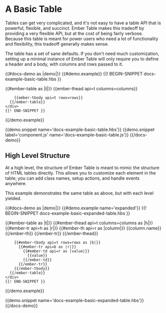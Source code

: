 # A Basic Table

Tables can get very complicated, and it's not easy to have a table API that is
powerful, flexible, and succinct. Ember Table makes this tradeoff by providing a
very flexible API, but at the cost of being fairly verbose. Because this table
is meant for power users who need a lot of functionality and flexibility, this
tradeoff generally makes sense.

The table has a set of sane defaults. If you don't need much customization,
setting up a minimal instance of Ember Table will only require you to define a
header and a body, with columns and rows passed to it.

{{#docs-demo as |demo|}}
  {{#demo.example}}
    {{! BEGIN-SNIPPET docs-example-basic-table.hbs }}
    <div class="demo-container">
      {{#ember-table as |t|}}
        {{ember-thead api=t columns=columns}}

        {{ember-tbody api=t rows=rows}}
      {{/ember-table}}
    </div>
    {{! END-SNIPPET }}
  {{/demo.example}}

  {{demo.snippet name='docs-example-basic-table.hbs'}}
  {{demo.snippet label='component.js' name='docs-example-basic-table.js'}}
{{/docs-demo}}

## High Level Structure

At a high level, the structure of Ember Table is meant to mimic the structure of
HTML tables directly. This allows you to customize each element in the table;
you can add class names, setup actions, and handle events anywhere.

This example demonstrates the same table as above, but with each level yielded.

{{#docs-demo as |demo|}}
  {{#demo.example name='expanded'}}
    {{! BEGIN-SNIPPET docs-example-basic-expanded-table.hbs }}
    <div class="demo-container">
      {{#ember-table as |t|}}
        {{#ember-thead api=t columns=columns as |h|}}
          {{#ember-tr api=h as |r|}}
            {{#ember-th api=r as |column|}}
              {{column.name}}
            {{/ember-th}}
          {{/ember-tr}}
        {{/ember-thead}}

        {{#ember-tbody api=t rows=rows as |b|}}
          {{#ember-tr api=b as |r|}}
            {{#ember-td api=r as |value|}}
              {{value}}
            {{/ember-td}}
          {{/ember-tr}}
        {{/ember-tbody}}
      {{/ember-table}}
    </div>
    {{! END-SNIPPET }}
  {{/demo.example}}

  {{demo.snippet name='docs-example-basic-expanded-table.hbs'}}
{{/docs-demo}}
